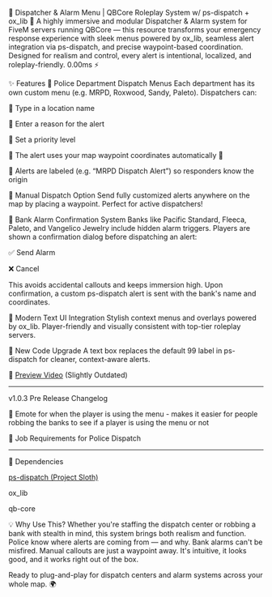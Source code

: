 🚓 Dispatcher & Alarm Menu | QBCore Roleplay System w/ ps-dispatch + ox_lib 🚨
A highly immersive and modular Dispatcher & Alarm system for FiveM servers running QBCore — this resource transforms your emergency response experience with sleek menus powered by ox_lib, seamless alert integration via ps-dispatch, and precise waypoint-based coordination. Designed for realism and control, every alert is intentional, localized, and roleplay-friendly. 0.00ms ⚡

✨ Features
🔹 Police Department Dispatch Menus
Each department has its own custom menu (e.g. MRPD, Roxwood, Sandy, Paleto). Dispatchers can:

🔹 Type in a location name

🔹 Enter a reason for the alert

🔹 Set a priority level

🔹 The alert uses your map waypoint coordinates automatically 📍

🔹 Alerts are labeled (e.g. “MRPD Dispatch Alert”) so responders know the origin

🔹 Manual Dispatch Option
Send fully customized alerts anywhere on the map by placing a waypoint. Perfect for active dispatchers!

🔹 Bank Alarm Confirmation System
Banks like Pacific Standard, Fleeca, Paleto, and Vangelico Jewelry include hidden alarm triggers. Players are shown a confirmation dialog before dispatching an alert:

✅ Send Alarm

❌ Cancel

This avoids accidental callouts and keeps immersion high. Upon confirmation, a custom ps-dispatch alert is sent with the bank's name and coordinates.

🔹 Modern Text UI Integration
Stylish context menus and overlays powered by ox_lib. Player-friendly and visually consistent with top-tier roleplay servers.

🔹 New Code Upgrade
A text box replaces the default 99 label in ps-dispatch for cleaner, context-aware alerts.

🎥 [Preview Video](https://streamable.com/q9y3ls) (Slightly Outdated)

----------------------------------------------------------------------------------------------------------

v1.0.3 Pre Release Changelog

🔹 Emote for when the player is using the menu - makes it easier for people robbing the banks to see if a player is using the menu or not

🔹 Job Requirements for Police Dispatch

-----------------------------------------------------------------------------------------------------------

🔧 Dependencies

[ps-dispatch (Project Sloth)](https://github.com/Project-Sloth/ps-dispatch)

ox_lib

qb-core

💡 Why Use This?
Whether you're staffing the dispatch center or robbing a bank with stealth in mind, this system brings both realism and function. Police know where alerts are coming from — and why. Bank alarms can't be misfired. Manual callouts are just a waypoint away. It's intuitive, it looks good, and it works right out of the box.

Ready to plug-and-play for dispatch centers and alarm systems across your whole map. 🌍
